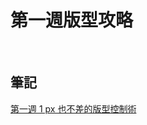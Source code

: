 # 第一週版型攻略

<br>

## 筆記

[第一週 1 px 也不差的版型控制術](https://github.com/HedgehogKUCC/Note-CutVersion/blob/master/week1.md)